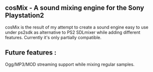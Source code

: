 
## cosMix - A sound mixing engine for the Sony Playstation2

cosMix is the result of my attempt to create a sound engine easy to use under ps2sdk as alternative to PS2 SDLmixer while adding different features. Currently it's only partially compatible.

## Future features : 

Ogg/MP3/MOD streaming support while mixing regular samples.
